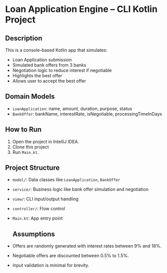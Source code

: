 # Loan Application Engine – CLI Kotlin Project

## Description

This is a console-based Kotlin app that simulates:

- Loan Application submission
- Simulated bank offers from 3 banks
- Negotiation logic to reduce interest if negotiable
- Highlights the best offer
- Allows user to accept the best offer

## Domain Models

- `LoanApplication`: name, amount, duration, purpose, status
- `BankOffer`: bankName, interestRate, isNegotiable, processingTimeInDays

## How to Run
1. Open the project in IntelliJ IDEA.
2. Clone this project
3. Run `Main.kt`.

## Project Structure
- `model/`: Data classes like `LoanApplication`, `BankOffer`
- `service/`: Business logic like bank offer simulation and negotiation
- `view/`: CLI input/output handling
- `controller/`: Flow control
- `Main.kt`: App entry point

  ## Assumptions
- Offers are randomly generated with interest rates between 9% and 18%.
- Negotiable offers are discounted between 0.5% to 1.5%.
- Input validation is minimal for brevity.
